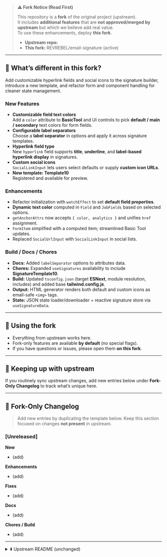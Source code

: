 > **⚠️ Fork Notice (Read First)**
>
> This repository is a **fork** of the original project (upstream).  
> It includes **additional features** that are **not approved/merged by upstream** but which we believe add real value.  
> To use these enhancements, deploy **this fork**.
>
> - **Upstream repo:** _<add link to original>_
> - **This fork:** REVREBEL/email-signature (active)

---

## 🚀 What’s different in this fork?
Add customizable hyperlink fields and social icons to the signature builder, introduce a new template, and refactor form and component handling for cleaner state management.

### New Features
- **Customizable field text colors**  
  Add a `color` attribute to **BasicTool** and UI controls to pick **default / main / secondary** text colors for form fields.
- **Configurable label separators**  
  Choose a **label separator** in options and apply it across signature templates.
- **Hyperlink field type**  
  New `hyperlink` field supports **title**, **underline**, and **label-based hyperlink display** in signatures.
- **Custom social icons**  
  `SocialLinkInput` lets users select defaults or supply **custom icon URLs**.
- **New template: Template10**  
  Registered and available for preview.

### Enhancements
- Refactor initialization with `watchEffect` to set **default field properties**.
- **Dynamic text color** computed in `Field` and `JobFields` based on selected options.
- `getAnchorAttrs` now accepts `{ color, analytics }` and unifies `href` assignment.
- `FormItem` simplified with a computed item; streamlined Basic Tool updates.
- Replaced `SocialUrlInput` with `SocialLinkInput` in social lists.

### Build / Docs / Chores
- **Docs:** Added `labelSeparator` options to attributes data.
- **Chores:** Expanded `useSignatures` availability to include **SignatureTemplate10**.
- **Build:** Updated `tsconfig.json` (target **ESNext**, module resolution, includes) and added base **tailwind.config.js**.
- **Output:** HTML generator renders both default and custom icons as email-safe `<img>` tags.
- **State:** JSON state loader/downloader + reactive signature store via `useSignatureData`.


---

## 🧭 Using the fork
- Everything from upstream works here.  
- Fork-only features are available **by default** (no special flags).  
- If you have questions or issues, please open them **on this fork**.

---

## 🔄 Keeping up with upstream
If you routinely sync upstream changes, add new entries below under **Fork-Only Changelog** to track what’s unique here.

---

## 📝 Fork-Only Changelog
> Add new entries by duplicating the template below. Keep this section focused on changes **not present** in upstream.

### [Unreleased]
**New**
- (add)

**Enhancements**
- (add)

**Fixes**
- (add)

**Docs**
- (add)

**Chores / Build**
- (add)

---

<details>
<summary>⬇️ Upstream README (unchanged)</summary>

<!-- Leave everything from the original README below this line so readers can see upstream docs unchanged. -->






<p align="center">
  <picture>
    <source media="(prefers-color-scheme: dark)" srcset=".github/logo-white.png">
    <source media="(prefers-color-scheme: light)" srcset=".github/logo-black.png">
    <img src=".github/logo-black.png" width="100" alt="MySigMail Logo" />
  </picture>
</p>

<p align="center">
  <img src=".github/hero.png" width="500" alt="MySigMail - Email Signature Generator" />
</p>

<h1 align="center">MySigMail</h1>
<p align="center">
  <strong>An open-source email signature generator for Gmail, Outlook, Apple Mail, etc.</strong>
  <br>
  Build a sleek, professional-looking signature that enhances your brand.
</p>

<p align="center">
  <img alt="GitHub package.json version" src="https://img.shields.io/github/package-json/v/antonreshetov/mysigmail">
  <img alt="GitHub" src="https://img.shields.io/github/license/antonreshetov/mysigmail">
</p>

<p align="center" >
  <a href="https://www.producthunt.com/posts/mysigmail-2" target="_blank"><img src="https://api.producthunt.com/widgets/embed-image/v1/top-post-badge.svg?post_id=142330&theme=dark&period=daily" alt="MySigMail - UI email signature generator on GitHub | Product Hunt Embed" style="width: 200px;" /></a>
</p>

## About
Creating an email signature is not a trivial task, especially for non-technical people.
Most existing solutions are either paid or closed-source.

**MySigMail** makes it easy, free, and open-source.
Let’s make creating professional signatures accessible for everyone!

## Features
- **Customization** – fonts, colors, avatar shapes, social icons, custom fields
- **Templates** – ready-to-use layouts for quick start
- **Add-ons** – disclaimer, call-to-action, and more

## Development

### Prerequisites

The project uses Bun for building and running. Please make sure you have [Bun](https://bun.sh/) installed.

### Quick Start

```bash
git clone https://github.com/antonreshetov/mysigmail
cd mysigmail
bun install
bun run dev
```

### Set env variables
If you want to test image upload functionality, you need to set AWS S3 credentials.

Create a `.env` file in the root directory and add the following variables:

```bash
VITE_AWS_S3_URL=
VITE_AWS_S3_BASKET=
VITE_AWS_S3_ID=
VITE_AWS_S3_KEY=
VITE_AWS_S3_REGION=
```

## SaaS Version
Don’t want to deal with setup and running locally?

Use the **[MySigMail](https://mysigmail.com)** – a production-ready version of app, hosted and packed with extra features.

### Key Features
- **Manage multiple signatures** – create, save, and switch between multiple signatures effortlessly, all stored safely on our servers
- **Shared signatures** – share ready-to-use signatures that your teammates can copy and install
- **Analytics** – track clicks and engagement from your email signature
- **Presets library** – professionally designed signature styles you can apply in one click
- **Image hosting** – reliable CDN hosting for logos, banners, and photos

### Tools
Extend your signatures with powerful marketing and branding tools:

- **Sign Off** – create a handwritten signature and add it as a personal sign-off to your email signature
- **URL Builder** – generate UTM-tagged URLs and seamlessly track your campaigns in Google Analytics
- **Banner Maker** *(coming soon)* – design and add eye-catching banners to promote events, offers, or announcements directly in your email signature

Check out **[MySigMail](https://mysigmail.com)** and start creating professional email signatures in seconds.

## Follow
 - News and updates on [X](https://x.com/mysigmail).
 - [Discussions](https://github.com/antonreshetov/mysigmail/discussions).

## License

This project is licensed under the [AGPL-3.0](https://github.com/antonreshetov/mysigmail/blob/master/LICENSE) for non-commercial use.

## Commercial Use

For commercial use, please contact me for a commercial license at reshetov.art@gmail.com.

By using this software, you agree to the terms of the license.

Copyright (c) 2019-present, [Anton Reshetov](https://github.com/antonreshetov).
